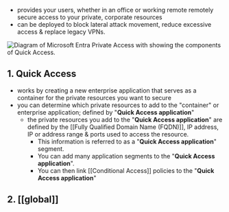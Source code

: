 - provides your users, whether in an office or working remote remotely secure access to your private, corporate resources
- can be deployed to block lateral attack movement, reduce excessive access & replace legacy VPNs.

![Diagram of Microsoft Entra Private Access with showing the components of Quick Access.](https://learn.microsoft.com/en-us/training/wwl-sci/explore-access-management-capabilities/media/quick-access-diagram.png)
## 1. Quick Access
- works by creating a new enterprise application that serves as a container for the private resources you want to secure
- you can determine which private resources to add to the "container" or enterprise application; defined by "**Quick Access application**"
	- the private resources you add to the "**Quick Access application**" are defined by the [[Fully Qualified Domain Name (FQDN)]], IP address, IP or address range & ports used to access the resource.
		- This information is referred to as a "**Quick Access application**" segment.
		- You can add many application segments to the "**Quick Access application**".
		- You can then link [[Conditional Access]] policies to the "**Quick Access application**"
## 2. [[global]]